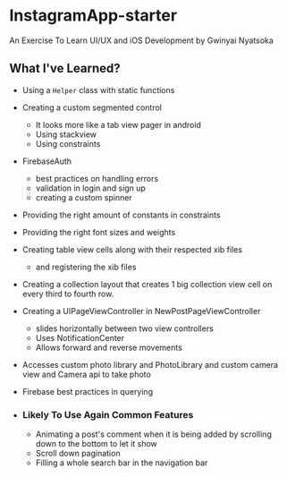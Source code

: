 # InstagramApp-starter
An Exercise To Learn UI/UX and iOS Development by Gwinyai Nyatsoka

## What I've Learned?
- Using a `Helper` class with static functions
- Creating a custom segmented control
  - It looks more like a tab view pager in android
  - Using stackview
  - Using constraints
- FirebaseAuth
  - best practices on handling errors
  - validation in login and sign up
  - creating a custom spinner
- Providing the right amount of constants in constraints
- Providing the right font sizes and weights
- Creating table view cells along with their respected xib files
  - and registering the xib files
- Creating a collection layout that creates 1 big collection view cell on every third to fourth row.
- Creating a UIPageViewController in NewPostPageViewController
  - slides horizontally between two view controllers
  - Uses NotificationCenter
  - Allows forward and reverse movements
- Accesses custom photo library and PhotoLibrary and custom camera view and Camera api to take photo
- Firebase best practices in querying

- ### Likely To Use Again Common Features
  - Animating a post's comment when it is being added by scrolling down to the bottom to let it show
  - Scroll down pagination
  - Filling a whole search bar in the navigation bar
